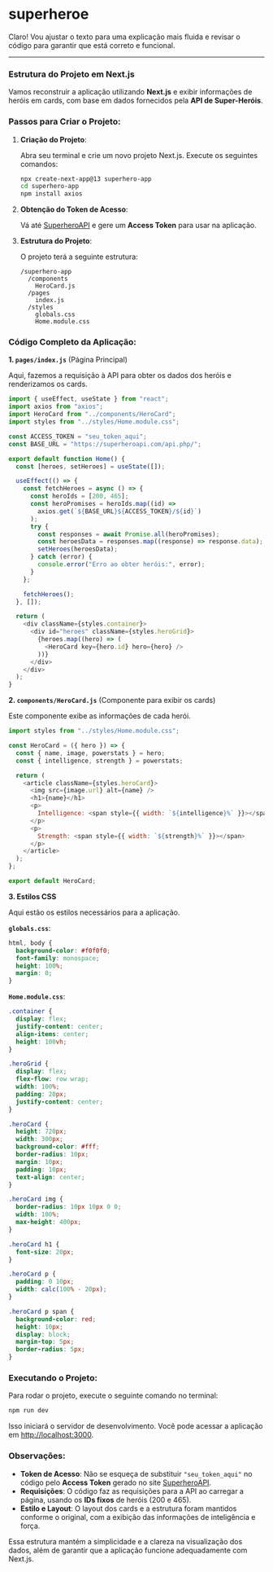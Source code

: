 # superheroe
Claro! Vou ajustar o texto para uma explicação mais fluida e revisar o código para garantir que está correto e funcional.

---

### Estrutura do Projeto em Next.js

Vamos reconstruir a aplicação utilizando **Next.js** e exibir informações de heróis em cards, com base em dados fornecidos pela **API de Super-Heróis**.

### Passos para Criar o Projeto:

1. **Criação do Projeto**:
   
   Abra seu terminal e crie um novo projeto Next.js. Execute os seguintes comandos:

   ```bash
   npx create-next-app@13 superhero-app
   cd superhero-app
   npm install axios
   ```

2. **Obtenção do Token de Acesso**:
   
   Vá até [SuperheroAPI](https://superheroapi.com) e gere um **Access Token** para usar na aplicação.

3. **Estrutura do Projeto**:

   O projeto terá a seguinte estrutura:

   ```
   /superhero-app
     /components
       HeroCard.js
     /pages
       index.js
     /styles
       globals.css
       Home.module.css
   ```

### Código Completo da Aplicação:

**1. `pages/index.js`** (Página Principal)

Aqui, fazemos a requisição à API para obter os dados dos heróis e renderizamos os cards.

```javascript
import { useEffect, useState } from "react";
import axios from "axios";
import HeroCard from "../components/HeroCard";
import styles from "../styles/Home.module.css";

const ACCESS_TOKEN = "seu_token_aqui";
const BASE_URL = "https://superheroapi.com/api.php/";

export default function Home() {
  const [heroes, setHeroes] = useState([]);

  useEffect(() => {
    const fetchHeroes = async () => {
      const heroIds = [200, 465];
      const heroPromises = heroIds.map((id) =>
        axios.get(`${BASE_URL}${ACCESS_TOKEN}/${id}`)
      );
      try {
        const responses = await Promise.all(heroPromises);
        const heroesData = responses.map((response) => response.data);
        setHeroes(heroesData);
      } catch (error) {
        console.error("Erro ao obter heróis:", error);
      }
    };

    fetchHeroes();
  }, []);

  return (
    <div className={styles.container}>
      <div id="heroes" className={styles.heroGrid}>
        {heroes.map((hero) => (
          <HeroCard key={hero.id} hero={hero} />
        ))}
      </div>
    </div>
  );
}
```

**2. `components/HeroCard.js`** (Componente para exibir os cards)

Este componente exibe as informações de cada herói.

```javascript
import styles from "../styles/Home.module.css";

const HeroCard = ({ hero }) => {
  const { name, image, powerstats } = hero;
  const { intelligence, strength } = powerstats;

  return (
    <article className={styles.heroCard}>
      <img src={image.url} alt={name} />
      <h1>{name}</h1>
      <p>
        Intelligence: <span style={{ width: `${intelligence}%` }}></span>
      </p>
      <p>
        Strength: <span style={{ width: `${strength}%` }}></span>
      </p>
    </article>
  );
};

export default HeroCard;
```

**3. Estilos CSS**

Aqui estão os estilos necessários para a aplicação.

**`globals.css`**:

```css
html, body {
  background-color: #f0f0f0;
  font-family: monospace;
  height: 100%;
  margin: 0;
}
```

**`Home.module.css`**:

```css
.container {
  display: flex;
  justify-content: center;
  align-items: center;
  height: 100vh;
}

.heroGrid {
  display: flex;
  flex-flow: row wrap;
  width: 100%;
  padding: 20px;
  justify-content: center;
}

.heroCard {
  height: 720px;
  width: 300px;
  background-color: #fff;
  border-radius: 10px;
  margin: 10px;
  padding: 10px;
  text-align: center;
}

.heroCard img {
  border-radius: 10px 10px 0 0;
  width: 100%;
  max-height: 400px;
}

.heroCard h1 {
  font-size: 20px;
}

.heroCard p {
  padding: 0 10px;
  width: calc(100% - 20px);
}

.heroCard p span {
  background-color: red;
  height: 10px;
  display: block;
  margin-top: 5px;
  border-radius: 5px;
}
```

### Executando o Projeto:

Para rodar o projeto, execute o seguinte comando no terminal:

```bash
npm run dev
```

Isso iniciará o servidor de desenvolvimento. Você pode acessar a aplicação em [http://localhost:3000](http://localhost:3000).

### Observações:

- **Token de Acesso**: Não se esqueça de substituir `"seu_token_aqui"` no código pelo **Access Token** gerado no site [SuperheroAPI](https://superheroapi.com).
- **Requisições**: O código faz as requisições para a API ao carregar a página, usando os **IDs fixos** de heróis (200 e 465).
- **Estilo e Layout**: O layout dos cards e a estrutura foram mantidos conforme o original, com a exibição das informações de inteligência e força.

Essa estrutura mantém a simplicidade e a clareza na visualização dos dados, além de garantir que a aplicação funcione adequadamente com Next.js.

